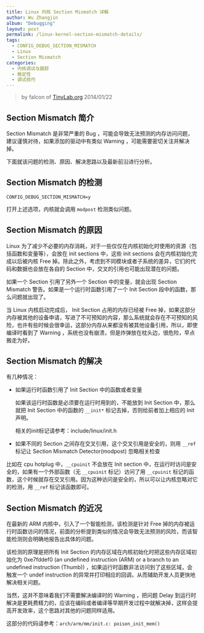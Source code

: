 ```yaml
---
title: Linux 内核 Section Mismatch 详解
author: Wu Zhangjin
album: "Debugging"
layout: post
permalink: /linux-kernel-section-mismatch-details/
tags:
  - CONFIG_DEBUG_SECTION_MISMATCH
  - Linux
  - Section Mismatch
categories:
  - 内核调试与跟踪
  - 稳定性
  - 调试技巧
---
```


> by falcon of [TinyLab.org][2]
> 2014/01/22


## Section Mismatch 简介

 Section Mismatch 是非常严重的 Bug ，可能会导致无法预测的内存访问问题，建议谨慎对待，如果添加的驱动中有类似 Warning ，可能需要密切关注并解决掉。

下面就该问题的检测、原因、解决思路以及最新前沿进行分析。

## Section Mismatch 的检测

`CONFIG_DEBUG_SECTION_MISMATCH=y`

打开上述选项，内核就会调用 `modpost` 检测类似问题。

## Section Mismatch 的原因

Linux 为了减少不必要的内存消耗，对于一些仅仅在内核初始化时使用的资源（包括函数和变量等），会放在 init sections 中，这些 init sections 会在内核初始化完成以后被内核 Free 掉。除此之外，考虑到不同模块或者子系统的差异，它们的代码和数据也会放在各自的 Section 中，交叉的引用也可能出现潜在的问题。

如果一个 Section 引用了另外一个 Section 中的变量，就会出现 Section Mismatch 警告。如果是一个运行时函数引用了一个 Init Section 段中的函数，那么问题就出现了。

当 Linux 内核启动完成后， Init Section 占用的内存已经被 Free 掉，如果这部分内存被其他的设备申请，写进了不可预知的内容，那么系统就会存在不可预知的风险，也许有些时候会很幸运，这部分内存从来都没有被其他设备引用，所以，即使编译时看到了 Warning ，系统也没有崩溃，但是炸弹放在枕头边，很危险，早点搬走为好。

## Section Mismatch 的解决

有几种情况：

* 如果运行时函数引用了 Init Section 中的函数或者变量

  如果该运行时函数是必须要在运行时用到的，不能放到 Init Section 中，那么就把 Init Section 中的函数的 `__init*` 标记去掉，否则给前者加上相应的 Init 声明。

  相关的init标记请参考：include/linux/init.h

* 如果不同的 Section 之间存在交叉引用，这个交叉引用是安全的，则用 `__ref` 标记让 Section Mismatch Detector(modpost) 忽略相关检查

比如在 cpu hotplug 中，`__cpuinit` 不会放在 Init section 中，在运行时访问是安全的，如果有一个外部函数（无 `__cpuinit` 标记）访问了用 `__cpuinit` 标记的函数，这个时候就存在交叉引用。因为这种访问是安全的，所以可以让内核忽略对它的检测，用 `__ref` 标记该函数即可。

## Section Mismatch 的近况

在最新的 ARM 内核中，引入了一个智能检测，该检测是针对 Free 掉的内存被运行时函数访问的情况，前面的分析提到类似的情况会导致无法预测的风险，而该智能检测则会明确地报告出具体的问题。

该检测的原理是把所有 Init Section 的内存区域在内核初始化时把这些内存区域初始化为 0xe7fddef0 (an undefined instruction (ARM) or a branch to an undefined instruction (Thumb)) ，如果运行时函数非法访问到了这些区域，会触发一个 undef instruction 的异常并打印相应的回调，从而辅助开发人员更快地解决相关问题。

当然，这并不意味着我们不需要解决编译时的 Warning ，把问题 Delay 到运行时解决是更耗费精力的，应该在编码或者编译等早期开发过程中就解决掉，这样会提高开发效率，这个思路对其他的问题同样适用。

这部分的代码请参考：`arch/arm/mm/init.c: poison_init_mem()`





 [2]: http://tinylab.org
